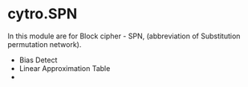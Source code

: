 # cytro.SPN

In this module are for Block cipher - SPN, (abbreviation of Substitution permutation network).

- Bias Detect
- Linear Approximation Table
- 

